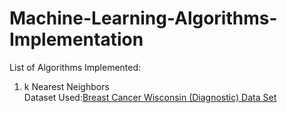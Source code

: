 # Machine-Learning-Algorithms-Implementation

List of Algorithms Implemented:
<ol>
<li> 
  k Nearest Neighbors<br/>
  Dataset Used:<a href ='https://www.kaggle.com/uciml/breast-cancer-wisconsin-data'>Breast Cancer Wisconsin (Diagnostic) Data Set</a>
 </li>
